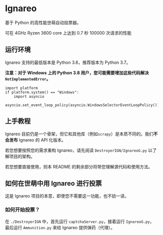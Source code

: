 # Ignareo

基于 Python 的高性能世萌自动投票器。

可在 4GHz Ryzen 3600 core 上达到 0.7 秒 100000 次请求的性能

## 运行环境

Ignareo 支持的最低版本是 Python 3.6，推荐版本为 Python 3.7。

**注意：对于 Windows 上的 Python 3.8 用户，您可能需要增加这些代码解决 `NotImplementedError`。**

```python3
import platform  
if platform.system() == "Windows":  
    import asyncio  
    asyncio.set_event_loop_policy(asyncio.WindowsSelectorEventLoopPolicy())  
```

## 上手教程

Ignareo 目前仍是一个骨架，但它和其他库（例如`scrapy`）是本质不同的。我们**不会发布** Ignareo 的 API 化版本。

若您想要按照您的需求重构 Ignareo，请先阅读 `DestroyerIGN/IgnareoG.py` 以了解项目的架构。

若您想要直接使用，则本 README 的剩余部分将带您理解源代码和使用方法。

## 如何在世萌中用 Ignareo 进行投票

这是 Ignareo 项目的本意，即使您不需要这一功能，也不妨一读。

### 如何开始投票？

在 `./DestroyerIGN` 中，首先运行 `captchaServer.py`，接着运行 `IgnareoG.py`，最后运行 `Ammunition.py` 来给 Ignareo 提供弹药（代理）。




